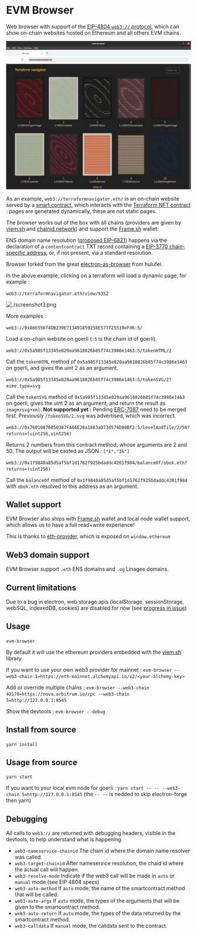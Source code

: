 # EVM Browser

Web browser with support of the [EIP-4804 `web3://` protocol](https://eips.ethereum.org/EIPS/eip-4804), which can show on-chain websites hosted on Ethereum and all others EVM chains.

![./screenshot2.png](./screenshot2.png)

As an example, ``web3://terraformnavigator.eth/`` is an on-chain website served by a [smart contract](https://etherscan.io/address/0xad41bf1c7f22f0ec988dac4c0ae79119cab9bb7e#code), which interacts with the [Terraform NFT contract](https://etherscan.io/address/0x4e1f41613c9084fdb9e34e11fae9412427480e56#code) : pages are generated dynamically, these are not static pages.

The browser works out of the box with all chains (providers are given by [viem.sh](https://viem.sh/) and [chainid.network](https://chainid.network/)) and support the [Frame.sh](https://frame.sh/) wallet.

ENS domain name resolution ([proposed EIP-6821](https://ethereum-magicians.org/t/eip-6821-support-ens-name-for-web3-url/13654)) happens via the declaration of a ``contentcontract`` TXT record containing a [EIP-3770 chain-specific address](https://eips.ethereum.org/EIPS/eip-3770), or, if not present, via a standard resolution.

Browser forked from the great [electron-as-browser](https://github.com/hulufei/electron-as-browser) from hulufei.

In the above example, clicking on a terraform will load a dynamic page, for example : 

``web3://terraformnavigator.eth/view/9352``

![./screenshot3.png](./screenshot3.png)

More examples : 

``web3://0xA66556f4DB239E713491859258E577f25510eFd6:5/``

Load a on-chain website on goerli (``:5`` is the chain id of goerli).

``web3://0x5a985f13345e820aa9618826b85f74c3986e1463:5/tokenHTML/2``

Call the ``tokenHTML`` method of ``0x5a985f13345e820aa9618826b85f74c3986e1463`` on goerli, and gives the uint 2 as an argument.

``web3://0x5a985f13345e820aa9618826b85f74c3986e1463:5/tokenSVG/2?mime.type=svg``

Call the ``tokenSVG`` method of ``0x5a985f13345e820aa9618826b85f74c3986e1463`` on goerli, gives the uint 2 as an argument, and return the result as ``image/svg+xml``. **Not supported yet :** Pending [ERC-7087](https://github.com/ethereum/EIPs/pull/7087) need to be merged first. Previously ``/tokenSVG/2.svg`` was advertised, which was incorrect.

``web3://0x76010876050387FA66E28a1883aD73d576D88Bf2:5/levelAndTile/2/50?returns=(uint256,uint256)``

Returns 2 numbers from this contract method, whose arguments are 2 and 50. The output will be casted as JSON : ``["1","36"]``

``web3://0x1f9840a85d5af5bf1d1762f925bdaddc4201f984/balanceOf/obok.eth?returns=(uint256)``

Call the ``balanceOf`` method of ``0x1f9840a85d5af5bf1d1762f925bdaddc4201f984`` with ``obok.eth`` resolved to this address as an argument.



## Wallet support

EVM Browser also ships with [Frame.sh](https://frame.sh/) wallet and local node wallet support, which allows us to have a full read+write experience!

This is thanks to [eth-provider](https://github.com/floating/eth-provider), which is exposed on ``window.ethereum``

## Web3 domain support

EVM Browser support ``.eth`` ENS domains and ``.og`` Linagee domains.


## Current limitations

Due to a bug in electron, web storage apis (localStorage, sessionStorage, webSQL, indexedDB, cookies) are disabled for now (see [progress in issue](https://github.com/nand2/evm-browser/issues/3))

## Usage

`evm-browser`

By default it will use the ethereum providers embedded with the [viem.sh](https://viem.sh) library.

If you want to use your own web3 provider for mainnet : `evm-browser --web3-chain 1=https://eth-mainnet.alchemyapi.io/v2/<your-alchemy-key>`

Add or override multiple chains : `evm-browser --web3-chain 42170=https://nova.arbitrum.io/rpc --web3-chain 5=http://127.0.0.1:8545`

Show the devtools : `evm-browser --debug`

## Install from source

`yarn install`

## Usage from source

`yarn start`

If you want to your local evm node for goerli : `yarn start -- -- --web3-chain 5=http://127.0.0.1:8545` (the ``-- --`` is nedded to skip electron-forge then yarn)

## Debugging

All calls to ``web3://`` are returned with debugging headers, visible in the devtools, to help understand what is happening.

- ``web3-nameservice-chainid`` The chain id where the domain name resolver was called.
- ``web3-target-chainid`` After nameservice resolution, the chaid id where the actual call will happen.
- ``web3-resolve-mode`` Indicate if the web3 call will be made in ``auto`` or ``manual`` mode (see EIP 4804 specs)
- ``web3-auto-method`` If ``auto`` mode, the name of the smartcontract method that will be called.
- ``web3-auto-args`` If ``auto`` mode, the types of the arguments that will be given to the smartcontract method.
- ``web3-auto-return`` If ``auto`` mode, the types of the data returned by the smartcontract method.
- ``web3-calldata`` If ``manual`` mode, the calldata sent to the contract.
